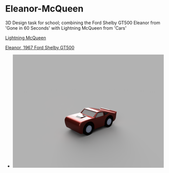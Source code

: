 # Eleanor-McQueen
3D Design task for school; combining the Ford Shelby GT500 Eleanor from 'Gone in 60 Seconds' with Lightning McQueen from 'Cars'

[Lightning McQueen](https://en.wikipedia.org/wiki/Lightning_McQueen#/media/File:Lightning_McQueen.png) 

[Eleanor, 1967 Ford Shelby GT500](https://en.wikipedia.org/wiki/Eleanor_(automobile)#/media/File:1967_Ford_Mustang_Shelby_GT-500_Eleanor.jpg)

+ ![Render of final product](https://github.com/NoahLobbe/Eleanor-McQueen/blob/c2dbc5a505f6ad1079a31e70e9d7021754bd21b6/Cloud%20render-Eleanor%20McQueen.png)
